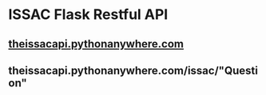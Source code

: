 # ISSAC Flask Restful API

## [theissacapi.pythonanywhere.com]("theissacapi.pythonrunanywhere.com")
## theissacapi.pythonanywhere.com/issac/"Question"
